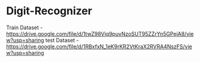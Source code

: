 # Digit-Recognizer
Train Dataset - https://drive.google.com/file/d/1twZ98Vjq9puvNzoSUT95ZZrYn5GPejA8/view?usp=sharing
test Dataset - https://drive.google.com/file/d/1RBxfxN_1eK9rKR2VtKraX2RVRA4NszFS/view?usp=sharing
